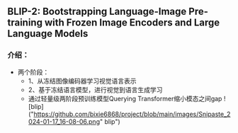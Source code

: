 ## BLIP-2: Bootstrapping Language-Image Pre-training with Frozen Image Encoders and Large Language Models
### 介绍：
* 两个阶段：
  - 1、从冻结图像编码器学习视觉语言表示
  - 2、基于冻结语言模型，进行视觉到语言生成学习
  - 通过轻量级两阶段预训练模型Querying Transformer缩小模态之间gap
    ![blip]("https://github.com/bixie6868/project/blob/main/images/Snipaste_2024-01-17_16-08-06.png" blip")
